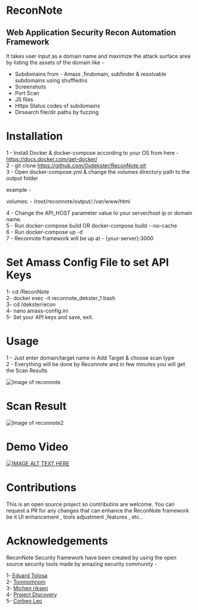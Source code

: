 # ReconNote

## Web Application Security Recon Automation Framework


It takes user input as a domain name and maximize the attack surface area by listing the assets of the domain like -

- Subdomains from - Amass ,findomain, subfinder & resolvable subdomains using shuffledns
- Screenshots
- Port Scan
- JS files
- Httpx Status codes of subdomains
- Dirsearch file/dir paths by fuzzing


# Installation 

1 - Install Docker & docker-compose according to your OS from here - https://docs.docker.com/get-docker/ \
2 - git clone https://github.com/0xdekster/ReconNote.git \
3 - Open docker-compose.yml & change the volumes directory path to the output folder 

example -

volumes:
      - /root/reconnote/output/:/var/www/html 
   
4 - Change the API_HOST parameter value to your server/host ip or domain name.\
5 - Run docker-compose build OR docker-compose build --no-cache\
6 - Run docker-compose up -d\
7 - Reconnote framework will be up at - {your-server}:3000 

# Set Amass Config File to set API Keys

1- cd /ReconNote\
2- docker exec -it reconnote_dekster_1 bash\
3- cd /deksterrecon\
4- nano amass-config.ini\
5- Set your API keys and save, exit.

# Usage

1 - Just enter domain/target name in Add Target & choose scan type\
2 - Everything will be done by Reconnote and in few minutes you will get the Scan Results

![Image of reconnote](https://github.com/0xdekster/ReconNote/blob/master/reconnote3.png)

# Scan Result

![Image of reconnote2](https://github.com/0xdekster/ReconNote/blob/master/reconnote4.png)

# Demo Video

[![IMAGE ALT TEXT HERE](https://img.youtube.com/vi/jGpgreUY4H8/0.jpg)](https://youtu.be/jGpgreUY4H8)

# Contributions

This is an open source project so contributins are welcome.
You can request a PR for any changes that can enhance the ReconNote framework be it UI enhancement , tools adjustment ,features , etc..

# Acknowledgements

ReconNote Security framework have been created by using the open source security tools made by amazing security community -


1- [Eduard Tolosa](https://github.com/Edu4rdSHL/findomain)\
2- [Tomnomnom](https://github.com/tomnomnom)\
3- [Michen riksen](https://github.com/michenriksen/aquatone)\
4- [Project Discovery](https://github.com/projectdiscovery)\
5- [Corben Leo](https://github.com/lc)
